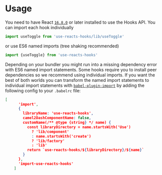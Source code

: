 # Usage

You need to have React [`16.8.0`](https://reactjs.org/blog/2019/02/06/react-v16.8.0.html) or later installed to use the Hooks API. You can import each hook individually

```js
import useToggle from 'use-reacts-hooks/lib/useToggle'
```

or use ES6 named imports (tree shaking recommended)

```js
import {useToggle} from 'use-reacts-hooks'
```

Depending on your bundler you might run into a missing dependency error with ES6 named import statements. Some hooks require you to install peer dependencies so we recommend using individual imports. If you want the best of both worlds you can transform the named import statements to individual import statements with [`babel-plugin-import`](https://github.com/ant-design/babel-plugin-import) by adding the following config to your `.babelrc` file:

```json
[
      'import',
      {
        libraryName: 'use-reacts-hooks',
        camel2DashComponentName: false,
        customName(/** @type {string} */ name) {
          const libraryDirectory = name.startsWith('Use')
            ? 'lib/component'
            : name.startsWith('create')
            ? 'lib/factory'
            : 'lib'
          return `use-reacts-hooks/${libraryDirectory}/${name}`
        }
      },
      'import-use-reacts-hooks'
    ]
```
